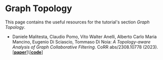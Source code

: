 # Graph Topology

This page contains the useful resources for the tutorial's section _Graph Topology_.

- Daniele Malitesta, Claudio Pomo, Vito Walter Anelli, Alberto Carlo Maria Mancino, Eugenio Di Sciascio, Tommaso Di Noia: _A Topology-aware Analysis of Graph Collaborative Filtering_. CoRR abs/2308.10778 (2023).
\[[**paper**](https://sisinflab.github.io/tutorial-gnns-recsys-log2023/assets/papers/arXiv.pdf)\]\\[[**code**](https://github.com/sisinflab/Graph-Characteristics)\]
